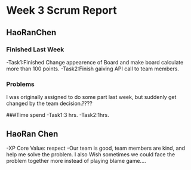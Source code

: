 # Week 3 Scrum Report
## HaoRanChen
### Finished Last Week
-Task1:Finished Change appearence of Board and make board calculate more than 100 points.
-Task2:Finish gaiving API call to team members.
### Problems
 I was originally assigned to do some part last week, but suddenly get changed by the team decision.????
  
 ###Time spend
 -Task1:3 hrs.
 -Task2:1hrs.
 
 ## HaoRan Chen
 -XP Core Value: respect
 -Our team is good, team members are kind, and help me solve the problem. I also Wish sometimes we could face the problem together more instead of playing blame game....
 
 
